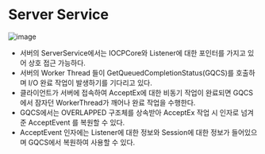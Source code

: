# Server Service
![image](https://user-images.githubusercontent.com/68372094/162748012-00bda5b3-e381-4392-86dd-868d6428b525.png)

* 서버의 ServerService에서는 IOCPCore와 Listener에 대한 포인터를 가지고 있어 상호 접근 가능하다.
* 서버의 Worker Thread 들이 GetQueuedCompletionStatus(GQCS)를 호출하며 I/O 완료 작업이 발생하기를 기다리고 있다.
* 클라이언트가 서버에 접속하여 AcceptEx에 대한 비동기 작업이 완료되면 GQCS에서 잠자던 WorkerThread가 깨어나 완료 작업을 수행한다.
* GQCS에서는 OVERLAPPED 구조체를 상속받아 AcceptEx 작업 시 인자로 넘겨준 AcceptEvent 를 복원할 수 있다.
* AcceptEvent 인자에는 Listener에 대한 정보와 Session에 대한 정보가 들어있으며 GQCS에서 복원하여 사용할 수 있다.
